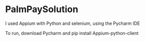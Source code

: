 # PalmPaySolution

I used Appium with Python and selenium, using the Pycharm IDE

To run, download Pycharm and pip install Appium-python-client 
